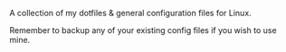 A collection of my dotfiles & general configuration files for Linux.

Remember to backup any of your existing config files if you wish to use mine.
